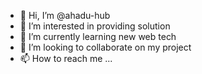 - 👋 Hi, I’m @ahadu-hub
- 👀 I’m interested in providing solution
- 🌱 I’m currently learning new web tech
- 💞️ I’m looking to collaborate on my project
- 📫 How to reach me ...

<!---
ahadu-hub/ahadu-hub is a ✨ special ✨ repository because its `README.md` (this file) appears on your GitHub profile.
You can click the Preview link to take a look at your changes.
--->
